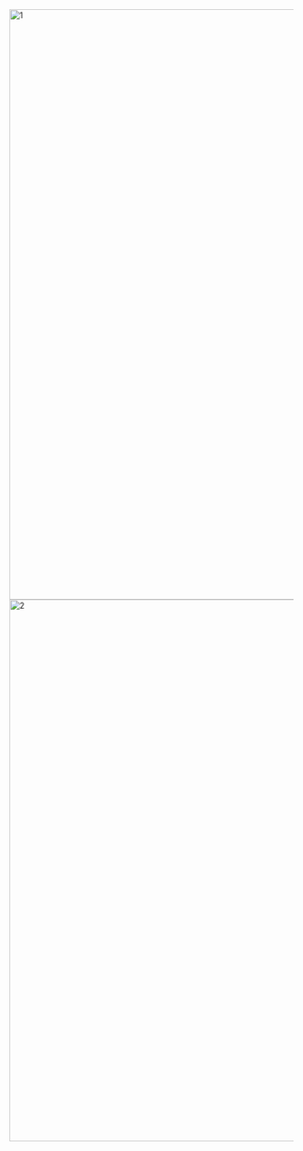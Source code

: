 <img width="1781" height="1047" alt="1" src="https://github.com/user-attachments/assets/e9f0160d-ad10-4eaf-8641-52464a4152d6" />

<img width="1861" height="961" alt="2" src="https://github.com/user-attachments/assets/af7b153c-28ad-4580-bf92-89b8e3bf6f2e" />
